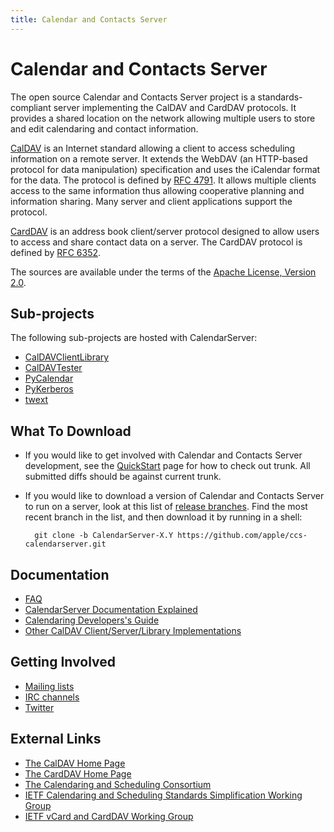 ```yaml
---
title: Calendar and Contacts Server
---
```


Calendar and Contacts Server
============================

The open source Calendar and Contacts Server project is a standards-compliant server implementing the CalDAV and CardDAV protocols. It provides a shared location on the network allowing multiple users to store and edit calendaring and contact information.

[CalDAV](http://caldav.calconnect.org/) is an Internet standard allowing a client to access scheduling information on a remote server. It extends the WebDAV (an HTTP-based protocol for data manipulation) specification and uses the iCalendar format for the data. The protocol is defined by [RFC 4791](http://www.ietf.org/rfc/rfc4791.txt). It allows multiple clients access to the same information thus allowing cooperative planning and information sharing. Many server and client applications support the protocol.

[CardDAV](http://carddav.calconnect.org/) is an address book client/server protocol designed to allow users to access and share contact data on a server. The CardDAV protocol is defined by [RFC 6352](http://www.ietf.org/rfc/rfc6352.txt).

The sources are available under the terms of the [Apache License, Version 2.0](http://www.apache.org/licenses/LICENSE-2.0.html).

## Sub-projects

The following sub-projects are hosted with CalendarServer:

* [CalDAVClientLibrary](CalDAVClientLibrary.html)
* [CalDAVTester](CalDAVTester.html)
* [PyCalendar](PyCalendar.html)
* [PyKerberos](PyKerberos.html)
* [twext](twext.html)

## What To Download

* If you would like to get involved with Calendar and Contacts Server development, see the [QuickStart](QuickStart.html) page for how to check out trunk. All submitted diffs should be against current trunk.
* If you would like to download a version of Calendar and Contacts Server to run on a server, look at this list of [release branches](https://github.com/apple/ccs-calendarserver/releases). Find the most recent branch in the list, and then download it by running in a shell:

        git clone -b CalendarServer-X.Y https://github.com/apple/ccs-calendarserver.git

## Documentation

* [FAQ](FAQ.html)
* [CalendarServer Documentation Explained](Documentation.html)
* [Calendaring Developers's Guide](http://devguide.calconnect.org/)
* [Other CalDAV Client/Server/Library Implementations](http://caldav.calconnect.org/implementations.html)

## Getting Involved

* [Mailing lists](MailingLists.html)
* [IRC channels](IRC.html)
* [Twitter](http://twitter.com/calendarserver/)

## External Links

* [The CalDAV Home Page](http://caldav.calconnect.org)
* [The CardDAV Home Page](http://carddav.calconnect.org)
* [The Calendaring and Scheduling Consortium](http://calconnect.org)
* [IETF Calendaring and Scheduling Standards Simplification Working Group](http://tools.ietf.org/wg/calsify/)
* [IETF vCard and CardDAV Working Group](http://tools.ietf.org/wg/vcarddav/)
